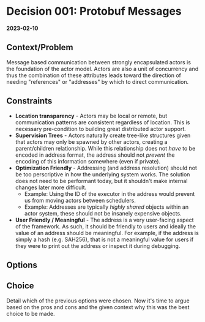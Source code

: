 # Decision 001: Protobuf Messages
__2023-02-10__

## Context/Problem

Message based communication between strongly encapsulated actors is the foundation of the
actor model. Actors are also a unit of concurrency and thus the combination of these attributes
leads toward the direction of needing "references" or "addresses" by which to direct
communication.

## Constraints

+ __Location transparency__ - Actors may be local or remote, but communication patterns are
  consistent regardless of location. This is necessary pre-condition to building great distributed
  actor support.
+ __Supervision Trees__ - Actors naturally create tree-like structures given that actors may only
  be spawned by other actors, creating a parent/children relationship. While this relationship does
  not _have_ to be encoded in address format, the address should not _prevent_ the encoding of this
  information somewhere (even if private).
+ __Optimization Friendly__ - Addressing (and address resolution) should not be too perscriptive
  in how the underlying system works. The solution does not need to be performant today, but it
  shouldn't make internal changes later more difficult.
    + Example: Using the ID of the executor in the address would prevent us from moving actors
      between schedulers.
    + Example: Addresses are typically _highly shared_ objects within an actor system, these should
      not be insanely expensive objects.
+ __User Friendly / Meaningful__ - The address is a very user-facing aspect of the framework.  As
  such, it should be friendly to users and ideally the value of an address should be meaningful.
  For example, if the address is simply a hash (e.g. SAH256), that is not a meaningful value for
  users if they were to print out the address or inspect it during debugging.


## Options


## Choice

Detail which of the previous options were chosen. Now it's time to argue based on the pros and cons
and the given context why this was the best choice to be made.